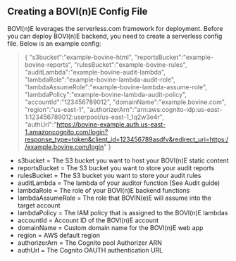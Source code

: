 Creating a BOVI(n)E Config File
---------------------------------
BOVI(n)E leverages the serverless.com framework for deployment. Before you can deploy BOVI(n)E backend, you need to create a serverless config file. Below is an example config:

> {
    "s3bucket":"example-bovine-html",
    "reportsBucket":"example-bovine-reports",
    "rulesBucket":"example-bovine-rules",
    "auditLambda":"example-bovine-audit-lambda",
    "lambdaRole":"example-bovine-lambda-audit-role",
    "lambdaAssumeRole":"example-bovine-lambda-assume-role",
    "lambdaPolicy":"example-bovine-lambda-audit-policy",
    "accountId":"123456789012",
    "domainName":"example.bovine.com",
    "region":"us-east-1",
    "authorizerArn":"arn:aws:cognito-idp:us-east-1:123456789012:userpool/us-east-1_1q2w3e4r",
    "authUrl":"https://bovine-example.auth.us-east-1.amazoncognito.com/login?response_type=token&client_id=123456789asdfv&redirect_uri=https://example.bovine.com/login"
}

* s3bucket = The S3 bucket you want to host your BOVI(n)E static content
* reportsBucket = The S3 bucket you want to store your audit reports
* rulesBucket = The S3 bucket you want to store your audit rules
* auditLambda = The lambda of your auditor function (See Audit guide)
* lambdaRole = The role of your BOVI(n)E backend functions
* lambdaAssumeRole = The role that BOVIN(e)E will assume into the target account
* lambdaPolicy = The IAM policy that is assigned to the BOVI(n)E lambdas
* accountId = Account ID of the BOVI(n)E account
* domainName = Custom domain name for the BOVI(n)E web app
* region = AWS default region
* authorizerArn = The Cognito pool Authorizer ARN
* authUrl = The Cognito OAUTH authentication URL